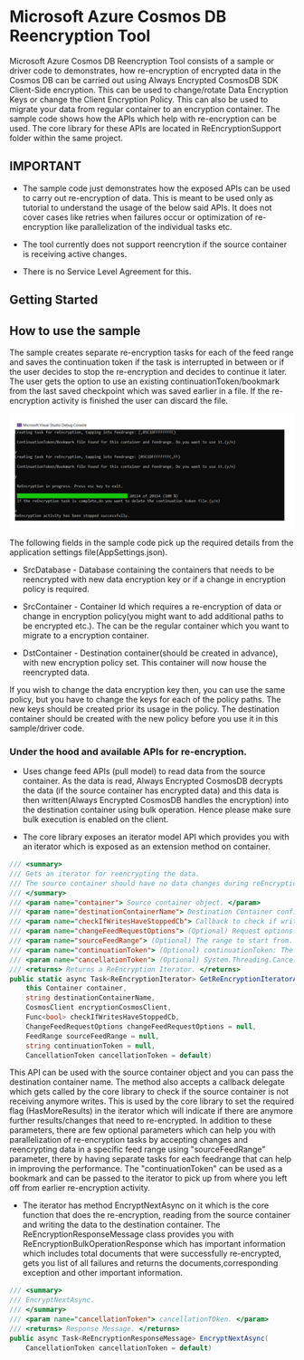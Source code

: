 # Microsoft Azure Cosmos DB Reencryption Tool

Microsoft Azure Cosmos DB Reencryption Tool consists of a sample or driver code to demonstrates, how re-encryption of encrypted data in the Cosmos DB can be carried out using Always Encrypted CosmosDB SDK Client-Side encryption.
This can be used to change/rotate Data Encryption Keys or change the Client Encryption Policy. This can also be used to migrate your data from regular container to an encryption container.
The sample code shows how the APIs which help with re-encryption can be used. The core library for these APIs are located in ReEncryptionSupport folder within the same project.

## IMPORTANT

* The sample code just demonstrates how the exposed APIs can be used to carry out re-encryption of data. This is meant to be used only as tutorial to understand the usage of the below said APIs. It does not cover cases like retries when failures occur
or optimization of re-encryption like parallelization of the individual tasks etc.

* The tool currently does not support reencrytion if the source container is receiving active changes.

* There is no Service Level Agreement for this.


## Getting Started

## How to use the sample 

The sample creates separate re-encryption tasks for each of the feed range and saves the continuation token if the task is interrupted in between or if the user decides to stop the re-encryption and decides to continue it later.
The user gets the option to use an existing continuationToken/bookmark from the last saved checkpoint which was saved earlier in a file. If the re-encryption activity is finished the user can discard the file.



![ReadMe_Image01.png (1098×403) (github.com)](./Images/ReadMe_Image01.png)



The following fields in the sample code pick up the required details from the application settings file(AppSettings.json).
     
* SrcDatabase - Database containing the containers that needs to be reencrypted with new data encryption key or if a change in encryption policy is required.
    
* SrcContainer - Container Id which requires a re-encryption of data or change in encryption policy(you might want to add additional paths to be encrypted etc.). The can be the regular container which you want to migrate to a encryption container.
    
* DstContainer - Destination container(should be created in advance), with new encryption policy set. This container will now house the reencrypted data.
    
If you wish to change the data encryption key then, you can use the same policy, but you have to change the keys for each of the policy paths. The new keys should be created prior its usage in the policy. The destination container
should be created with the new policy before you use it in this sample/driver code.


### Under the hood and available APIs for re-encryption.

- Uses change feed APIs (pull model) to read data from the source container. As the data is read, Always Encrypted CosmosDB decrypts the data (if the source container has encrypted data) and this data is then
written(Always Encrypted CosmosDB handles the encryption) into the destination container using bulk operation. Hence please make sure bulk execution is enabled on the client.

- The core library exposes an iterator model API which provides you with an iterator which is exposed as an extension method on container.

```csharp
/// <summary>
/// Gets an iterator for reencrypting the data.
/// The source container should have no data changes during reEncryption operation or should have changefeed full fidelity enabled.
/// </summary>
/// <param name="container"> Source container object. </param>
/// <param name="destinationContainerName"> Destination Container configured with new policy or key. </param>
/// <param name="checkIfWritesHaveStoppedCb"> Callback to check if writes have stopped.The called function should return true if writes have stopped.If FullFidelity change feed is not enabled,return true by default. </param>
/// <param name="changeFeedRequestOptions"> (Optional) Request options. </param>
/// <param name="sourceFeedRange"> (Optional) The range to start from. </param>
/// <param name="continuationToken"> (Optional) continuationToken: The continuation to resume from. </param>
/// <param name="cancellationToken"> (Optional) System.Threading.CancellationToken representing request cancellation. </param>
/// <returns> Returns a ReEncryption Iterator. </returns>
public static async Task<ReEncryptionIterator> GetReEncryptionIteratorAsync(
    this Container container,
    string destinationContainerName,
    CosmosClient encryptionCosmosClient,
    Func<bool> checkIfWritesHaveStoppedCb,
    ChangeFeedRequestOptions changeFeedRequestOptions = null,
    FeedRange sourceFeedRange = null,
    string continuationToken = null,
    CancellationToken cancellationToken = default)			
```
		

This API can be used with the source container object and you can pass the destination container name. The method also accepts a callback delegate which gets called by the core library to check if the source container is not receiving 
anymore writes. This is used by the core library to set the required flag (HasMoreResults) in the iterator which will indicate if there are anymore further results/changes that need to re-encrypted.
In addition to these parameters, there are few optional parameters which can help you with parallelization of re-encryption tasks by accepting changes and reencrypting data in a specific feed range using "sourceFeedRange" parameter, there by having
separate tasks for each feedrange that can help in improving the performance. The "continuationToken" can be used as a bookmark and can be passed to the iterator to pick up from where you left off from earlier re-encryption activity.

- The iterator has method EncryptNextAsync on it which is the core function that does the re-encryption, reading from the source container and writing the data to the destination container. The ReEncryptionResponseMessage class
provides you with ReEncryptionBulkOperationResponse which has important information which includes total documents that were successfully re-encrypted, gets you list of all failures and returns the documents,corresponding exception and other important information.

```csharp
/// <summary>
/// EncryptNextAsync.
/// </summary>
/// <param name="cancellationToken"> cancellationTOken. </param>
/// <returns> Response Message. </returns>
public async Task<ReEncryptionResponseMessage> EncryptNextAsync(
    CancellationToken cancellationToken = default)
```







